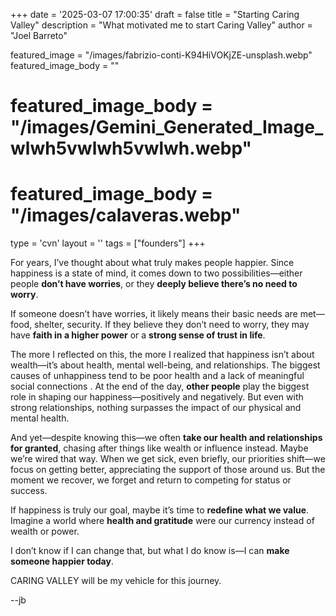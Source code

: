 +++
date = '2025-03-07 17:00:35'
draft = false
title = "Starting Caring Valley"
description = "What motivated me to start Caring Valley"
author = "Joel Barreto"

featured_image = "/images/fabrizio-conti-K94HiVOKjZE-unsplash.webp"
featured_image_body = ""
# featured_image_body = "/images/Gemini_Generated_Image_wlwh5vwlwh5vwlwh.webp"
# featured_image_body = "/images/calaveras.webp"

type = 'cvn'
layout = ''
tags = ["founders"]
+++

For years, I’ve thought about what truly makes people happier. Since happiness is a state of mind, it comes down to two possibilities—either people **don’t have worries**, or they **deeply believe there’s no need to worry**.

If someone doesn’t have worries, it likely means their basic needs are met—food, shelter, security. If they believe they don’t need to worry, they may have **faith in a higher power** or a **strong sense of trust in life**.

The more I reflected on this, the more I realized that <span class="green">happiness isn’t about wealth—it’s about health, mental well-being, and relationships</span>. The biggest causes of unhappiness tend to be <span class="red">poor health</span> and <span class="red">a lack of meaningful social connections</span> . At the end of the day, **other people** play the biggest role in shaping our happiness—positively and negatively. But even with strong relationships, nothing surpasses the impact of our physical and mental health.

And yet—despite knowing this—we often **take our health and relationships for granted**, chasing after things like wealth or influence instead. Maybe we’re wired that way. When we get sick, even briefly, our priorities shift—we focus on getting better, appreciating the support of those around us. But the moment we recover, we forget and return to competing for status or success. 

If happiness is truly our goal, maybe it’s time to **redefine what we value**. Imagine a world where **health and gratitude** were our currency instead of wealth or power. 

<span class="blue">I don’t know if I can change that, but what I do know is—I can **make someone happier today**.</span>

CARING VALLEY will be my vehicle for this journey.

--jb